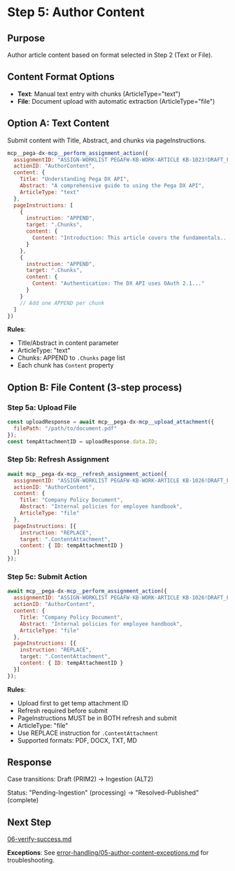 # Step 5: Author Content

## Purpose

Author article content based on format selected in Step 2 (Text or File).

## Content Format Options

- **Text**: Manual text entry with chunks (ArticleType="text")
- **File**: Document upload with automatic extraction (ArticleType="file")

## Option A: Text Content

Submit content with Title, Abstract, and chunks via pageInstructions.

```javascript
mcp__pega-dx-mcp__perform_assignment_action({
  assignmentID: "ASSIGN-WORKLIST PEGAFW-KB-WORK-ARTICLE KB-1023!DRAFT_FLOW",
  actionID: "AuthorContent",
  content: {
    Title: "Understanding Pega DX API",
    Abstract: "A comprehensive guide to using the Pega DX API",
    ArticleType: "text"
  },
  pageInstructions: [
    {
      instruction: "APPEND",
      target: ".Chunks",
      content: {
        Content: "Introduction: This article covers the fundamentals..."
      }
    },
    {
      instruction: "APPEND",
      target: ".Chunks",
      content: {
        Content: "Authentication: The DX API uses OAuth 2.1..."
      }
    }
    // Add one APPEND per chunk
  ]
})
```

**Rules**:
- Title/Abstract in content parameter
- ArticleType: "text"
- Chunks: APPEND to `.Chunks` page list
- Each chunk has `Content` property

## Option B: File Content (3-step process)

### Step 5a: Upload File

```javascript
const uploadResponse = await mcp__pega-dx-mcp__upload_attachment({
  filePath: "/path/to/document.pdf"
});
const tempAttachmentID = uploadResponse.data.ID;
```

### Step 5b: Refresh Assignment

```javascript
await mcp__pega-dx-mcp__refresh_assignment_action({
  assignmentID: "ASSIGN-WORKLIST PEGAFW-KB-WORK-ARTICLE KB-1026!DRAFT_FLOW",
  actionID: "AuthorContent",
  content: {
    Title: "Company Policy Document",
    Abstract: "Internal policies for employee handbook",
    ArticleType: "file"
  },
  pageInstructions: [{
    instruction: "REPLACE",
    target: ".ContentAttachment",
    content: { ID: tempAttachmentID }
  }]
});
```

### Step 5c: Submit Action

```javascript
await mcp__pega-dx-mcp__perform_assignment_action({
  assignmentID: "ASSIGN-WORKLIST PEGAFW-KB-WORK-ARTICLE KB-1026!DRAFT_FLOW",
  actionID: "AuthorContent",
  content: {
    Title: "Company Policy Document",
    Abstract: "Internal policies for employee handbook",
    ArticleType: "file"
  },
  pageInstructions: [{
    instruction: "REPLACE",
    target: ".ContentAttachment",
    content: { ID: tempAttachmentID }
  }]
});
```

**Rules**:
- Upload first to get temp attachment ID
- Refresh required before submit
- PageInstructions MUST be in BOTH refresh and submit
- ArticleType: "file"
- Use REPLACE instruction for `.ContentAttachment`
- Supported formats: PDF, DOCX, TXT, MD

## Response

Case transitions: Draft (PRIM2) → Ingestion (ALT2)

Status: "Pending-Ingestion" (processing) → "Resolved-Published" (complete)

## Next Step

[06-verify-success.md](06-verify-success.md)

**Exceptions**: See [error-handling/05-author-content-exceptions.md](error-handling/05-author-content-exceptions.md) for troubleshooting.
